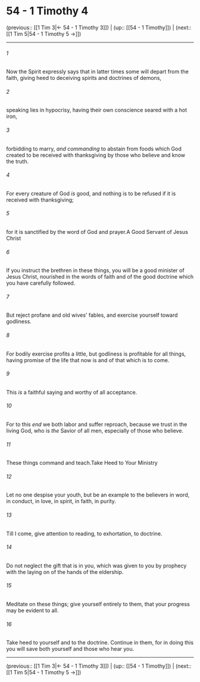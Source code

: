 # 54 - 1 Timothy 4

(previous:: [[1 Tim 3|← 54 - 1 Timothy 3]]) | (up:: [[54 - 1 Timothy]]) | (next:: [[1 Tim 5|54 - 1 Timothy 5 →]])

***


###### 1 
Now the Spirit expressly says that in latter times some will depart from the faith, giving heed to deceiving spirits and doctrines of demons, 

###### 2 
speaking lies in hypocrisy, having their own conscience seared with a hot iron, 

###### 3 
forbidding to marry, _and commanding_ to abstain from foods which God created to be received with thanksgiving by those who believe and know the truth. 

###### 4 
For every creature of God _is_ good, and nothing is to be refused if it is received with thanksgiving; 

###### 5 
for it is sanctified by the word of God and prayer.A Good Servant of Jesus Christ 

###### 6 
If you instruct the brethren in these things, you will be a good minister of Jesus Christ, nourished in the words of faith and of the good doctrine which you have carefully followed. 

###### 7 
But reject profane and old wives' fables, and exercise yourself toward godliness. 

###### 8 
For bodily exercise profits a little, but godliness is profitable for all things, having promise of the life that now is and of that which is to come. 

###### 9 
This _is_ a faithful saying and worthy of all acceptance. 

###### 10 
For to this _end_ we both labor and suffer reproach, because we trust in the living God, who is _the_ Savior of all men, especially of those who believe. 

###### 11 
These things command and teach.Take Heed to Your Ministry 

###### 12 
Let no one despise your youth, but be an example to the believers in word, in conduct, in love, in spirit, in faith, in purity. 

###### 13 
Till I come, give attention to reading, to exhortation, to doctrine. 

###### 14 
Do not neglect the gift that is in you, which was given to you by prophecy with the laying on of the hands of the eldership. 

###### 15 
Meditate on these things; give yourself entirely to them, that your progress may be evident to all. 

###### 16 
Take heed to yourself and to the doctrine. Continue in them, for in doing this you will save both yourself and those who hear you.

***

(previous:: [[1 Tim 3|← 54 - 1 Timothy 3]]) | (up:: [[54 - 1 Timothy]]) | (next:: [[1 Tim 5|54 - 1 Timothy 5 →]])
